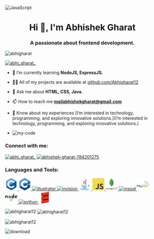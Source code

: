 ![JavaScript](https://github.com/user-attachments/assets/698608ff-0eea-4c64-8140-1d0e3dd41ebd)

<h1 align="center">Hi 👋, I'm Abhishek Gharat</h1>
<h3 align="center">A passionate about frontend development.</h3>


<p align="left"> <img src="https://komarev.com/ghpvc/?username=abhigharat&label=Profile%20views&color=0e75b6&style=flat" alt="abhigharat" /> </p>

<p align="left"> <a href="https://twitter.com/abhi_gharat_" target="blank"><img src="https://img.shields.io/twitter/follow/abhi_gharat_?logo=twitter&style=for-the-badge" alt="abhi_gharat_" /></a> </p>

- 🌱 I’m currently learning **NodeJS, ExpressJS.**

- 👨‍💻 All of my projects are available at [github.com/Abhigharat12](github.com/Abhigharat12)

- 💬 Ask me about **HTML, CSS, Java.**

- 📫 How to reach me **mailabhishekgharat@gmail.com**

- 📄 Know about my experiences [I’m interested in technology, programming, and exploring innovative solutions.](I’m interested in technology, programming, and exploring innovative solutions.)
- ![my-code](https://github.com/user-attachments/assets/732946ef-0119-4196-8b4f-c298d1403cc4)

<h3 align="left">Connect with me:</h3>
<p align="left">
<a href="https://twitter.com/abhi_gharat_" target="blank"><img align="center" src="https://raw.githubusercontent.com/rahuldkjain/github-profile-readme-generator/master/src/images/icons/Social/twitter.svg" alt="abhi_gharat_" height="30" width="40" /></a>
<a href="https://linkedin.com/in/abhishek-gharat-784201275" target="blank"><img align="center" src="https://raw.githubusercontent.com/rahuldkjain/github-profile-readme-generator/master/src/images/icons/Social/linked-in-alt.svg" alt="abhishek-gharat-784201275" height="30" width="40" /></a>
</p>

<h3 align="left">Languages and Tools:</h3>
<p align="left"> <a href="https://www.cprogramming.com/" target="_blank" rel="noreferrer"> <img src="https://raw.githubusercontent.com/devicons/devicon/master/icons/c/c-original.svg" alt="c" width="40" height="40"/> </a> <a href="https://www.w3schools.com/cpp/" target="_blank" rel="noreferrer"> <img src="https://raw.githubusercontent.com/devicons/devicon/master/icons/cplusplus/cplusplus-original.svg" alt="cplusplus" width="40" height="40"/> </a> <a href="https://www.adobe.com/in/products/illustrator.html" target="_blank" rel="noreferrer"> <img src="https://www.vectorlogo.zone/logos/adobe_illustrator/adobe_illustrator-icon.svg" alt="illustrator" width="40" height="40"/> </a> <a href="https://www.invisionapp.com/" target="_blank" rel="noreferrer"> <img src="https://www.vectorlogo.zone/logos/invisionapp/invisionapp-icon.svg" alt="invision" width="40" height="40"/> </a> <a href="https://www.java.com" target="_blank" rel="noreferrer"> <img src="https://raw.githubusercontent.com/devicons/devicon/master/icons/java/java-original.svg" alt="java" width="40" height="40"/> </a> <a href="https://developer.mozilla.org/en-US/docs/Web/JavaScript" target="_blank" rel="noreferrer"> <img src="https://raw.githubusercontent.com/devicons/devicon/master/icons/javascript/javascript-original.svg" alt="javascript" width="40" height="40"/> </a> <a href="https://www.mongodb.com/" target="_blank" rel="noreferrer"> <img src="https://raw.githubusercontent.com/devicons/devicon/master/icons/mongodb/mongodb-original-wordmark.svg" alt="mongodb" width="40" height="40"/> </a> <a href="https://www.microsoft.com/en-us/sql-server" target="_blank" rel="noreferrer"> <img src="https://www.svgrepo.com/show/303229/microsoft-sql-server-logo.svg" alt="mssql" width="40" height="40"/> </a> <a href="https://www.mysql.com/" target="_blank" rel="noreferrer"> <img src="https://raw.githubusercontent.com/devicons/devicon/master/icons/mysql/mysql-original-wordmark.svg" alt="mysql" width="40" height="40"/> </a> <a href="https://nodejs.org" target="_blank" rel="noreferrer"> <img src="https://raw.githubusercontent.com/devicons/devicon/master/icons/nodejs/nodejs-original-wordmark.svg" alt="nodejs" width="40" height="40"/> </a> <a href="https://www.python.org" target="_blank" rel="noreferrer"> <img src="https://raw.githubusercontent.com/devicons/devicon/master/icons/python/python-
original.svg" alt="python" width="40" height="40"/> </a> <a href="https://www.scala-lang.org" target="_blank" rel="noreferrer"> <img src="https://raw.githubusercontent.com/devicons/devicon/master/icons/scala/scala-original.svg" alt="scala" width="40" height="40"/> </a> </p>
<p><img align="left" src="https://github-readme-stats.vercel.app/api/top-langs?username=abhigharat12&show_icons=true&locale=en&layout=compact" alt="abhigharat12" /></p>

<p>&nbsp;<img align="center" src="https://github-readme-stats.vercel.app/api?username=abhigharat12&show_icons=true&locale=en" alt="abhigharat12" /></p>

<p><img align="center" src="https://github-readme-streak-stats.herokuapp.com/?user=abhigharat12&" alt="abhigharat12" /></p>

![download](https://github.com/user-attachments/assets/002a2fa7-583e-46df-80a7-28d6b70fa162)







